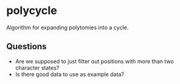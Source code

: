 # polycycle

Algorithm for expanding polytomies into a cycle. 

## Questions

- Are we supposed to just filter out positions with more than two character states?
- Is there good data to use as example data?

